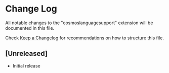 # Change Log
All notable changes to the "cosmoslanguagesupport" extension will be documented in this file.

Check [Keep a Changelog](http://keepachangelog.com/) for recommendations on how to structure this file.

## [Unreleased]
- Initial release